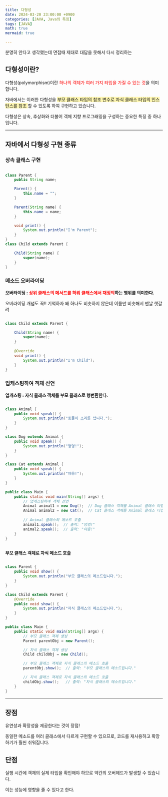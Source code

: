 ```yaml
---
title: 다형성
date: 2024-03-20 23:00:00 +0900
categories: [JAVA, Java의 특징]
tags: [JAVA]
math: true
mermaid: true

---
```

분명히 안다고 생각했는데 면접때 제대로 대답을 못해서 다시 정리하는

## **다형성이란?**

다형성(polymorphism)이란 <span style="color:red"> 하나의 객체가 여러 가지 타입을 가질 수 있는 것</span>을 의미합니다.

자바에서는 이러한 다형성을 <span style="background-color:#fff5b1">부모 클래스 타입의 참조 변수로 자식 클래스 타입의 인스턴스를 참조 </span>할 수 있도록 하여 구현하고 있습니다.

다형성은 상속, 추상화와 더불어 객체 지향 프로그래밍을 구성하는 중요한 특징 중 하나입니다.

<hr>

## **자바에서 다형성 구현 종류**


### **상속 클래스 구현**

```java

class Parent {
    public String name;

    Parent() {
        this.name = "";
    }

    Parent(String name) {
        this.name = name;
    }

    void print() {
        System.out.println("I'm Parent");
    }
}
class Child extends Parent {

	Child(String name) {
    	super(name);
    }
}
```

### **메소드 오버라이딩**

**오버라이딩 : <span style="color:red"> 상위 클래스의 메서드를 하위 클래스에서 재정의</span>하는 행위를 의미한다.**

오버라이딩 개념도 꼭!! 기억하자 왜 하나도 비슷하지 않은데 이름만 비슷해서 맨날 햇갈려

```java

class Child extends Parent {

	Child(String name) {
    	super(name);
    }
    
    @Override
    void print() {
    	System.out.println("I'm Child");
    }
}

```

### **업캐스팅하여 객체 선언**

**업캐스팅 : 자식 클래스 객체를 부모 클래스로 형변환한다.**

```java

class Animal {
    public void speak() {
        System.out.println("동물이 소리를 냅니다.");
    }
}

class Dog extends Animal {
    public void speak() {
        System.out.println("멍멍!");
    }
}

class Cat extends Animal {
    public void speak() {
        System.out.println("야옹!");
    }
}

public class Main {
    public static void main(String[] args) {
        // 업캐스팅하여 객체 선언
        Animal animal1 = new Dog();  // Dog 클래스 객체를 Animal 클래스 타입으로 업캐스팅
        Animal animal2 = new Cat();  // Cat 클래스 객체를 Animal 클래스 타입으로 업캐스팅
        
        // Animal 클래스의 메소드 호출
        animal1.speak();  // 출력: "멍멍!"
        animal2.speak();  // 출력: "야옹!"
    }
}



```


**부모 클래스 객체로 자식 메소드 호출**

```java

class Parent {
    public void show() {
        System.out.println("부모 클래스의 메소드입니다.");
    }
}

class Child extends Parent {
    @Override
    public void show() {
        System.out.println("자식 클래스의 메소드입니다.");
    }
}

public class Main {
    public static void main(String[] args) {
        // 부모 클래스 객체 생성
        Parent parentObj = new Parent();

        // 자식 클래스 객체 생성
        Child childObj = new Child();

        // 부모 클래스 객체로 자식 클래스의 메소드 호출
        parentObj.show();  // 출력: "부모 클래스의 메소드입니다."

        // 자식 클래스 객체로 자식 클래스의 메소드 호출
        childObj.show();   // 출력: "자식 클래스의 메소드입니다."
    }
}


```

<hr>

## **장점**

유연성과 확장성을 제공한다는 것이 장점!

동일한 메소드를 여러 클래스에서 다르게 구현할 수 있으므로, 코드를 재사용하고 확장하기가 훨씬 쉬워집니다. 


## **단점**

실행 시간에 객체의 실제 타입을 확인해야 하므로 약간의 오버헤드가 발생할 수 있습니다. 

이는 성능에 영향을 줄 수 있다고 한다.